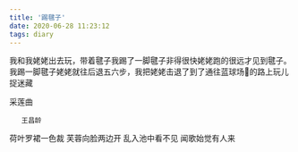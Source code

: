 ```yaml
---
title: '踢毽子'
date: 2020-06-28 11:23:12
tags: diary
---
```

我和我姥姥出去玩，带着毽子我踢了一脚毽子非得很快姥姥跑的很远才见到毽子。我踢一脚毽子姥姥就往后退五六步，我把姥姥击退了到了通往蓝球场🏀的路上玩儿捉迷藏





采莲曲

       王昌龄

荷叶罗裙一色裁
芙蓉向脸两边开
乱入池中看不见
闻歌始觉有人来

